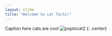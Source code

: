 ```yaml
---
layout: slide
title: "Welcome to cat facts!"
---
```


Caption here
cats are cool
![poptocat2](https://octodex.github.com/images/poptocat_v2.png)
{: .center}
